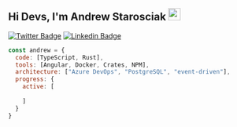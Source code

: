 ## Hi Devs, I'm Andrew Starosciak <img src="https://media.giphy.com/media/hvRJCLFzcasrR4ia7z/giphy.gif" width="25px">

[![Twitter Badge](https://img.shields.io/badge/-@andrewscoding-1ca0f1?style=flat-square&labelColor=1ca0f1&logo=twitter&logoColor=white&link=https://twitter.com/andrewscoding)](https://twitter.com/andrewscoding) [![Linkedin Badge](https://img.shields.io/badge/-AndrewStarosciak-blue?style=flat-square&logo=Linkedin&logoColor=white&link=https://www.linkedin.com/in/in/andrew-starosciak-761b1659/)](https://www.linkedin.com/in/in/andrew-starosciak-761b1659/)

```javascript
const andrew = {
  code: [TypeScript, Rust],
  tools: [Angular, Docker, Crates, NPM],
  architecture: ["Azure DevOps", "PostgreSQL", "event-driven"],
  progress: {
    active: [
      
    ]
  }
}
```
